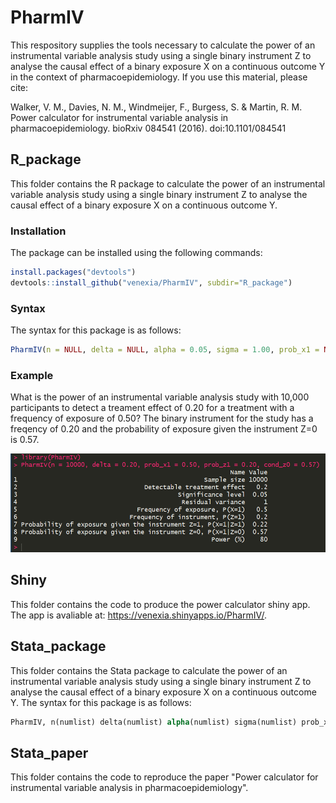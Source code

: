# PharmIV

This respository supplies the tools necessary to calculate the power of an instrumental variable analysis study using a single binary instrument Z to analyse the causal effect of a binary exposure X on a continuous outcome Y in the context of pharmacoepidemiology. If you use this material, please cite:

Walker, V. M., Davies, N. M., Windmeijer, F., Burgess, S. & Martin, R. M. Power calculator for instrumental variable analysis in pharmacoepidemiology. bioRxiv 084541 (2016). doi:10.1101/084541

## R_package

This folder contains the R package to calculate the power of an instrumental variable analysis study using a single binary instrument Z to analyse the causal effect of a binary exposure X on a continuous outcome Y. 

### Installation

The package can be installed using the following commands:

```r
install.packages("devtools")
devtools::install_github("venexia/PharmIV", subdir="R_package")
```

### Syntax

The syntax for this package is as follows:

```r
PharmIV(n = NULL, delta = NULL, alpha = 0.05, sigma = 1.00, prob_x1 = NULL, prob_z1 = NULL, cond_z1 = NULL, cond_z0 = NULL)
```

### Example

What is the power of an instrumental variable analysis study with 10,000 participants to detect a treament effect of 0.20 for a treatment with a frequency of exposure of 0.50? The binary instrument for the study has a freqency of 0.20 and the probability of exposure given the instrument Z=0 is 0.57.

![alt text](Screenshots/R_Example.png)

## Shiny

This folder contains the code to produce the power calculator shiny app. The app is avaliable at: https://venexia.shinyapps.io/PharmIV/. 

## Stata_package

This folder contains the Stata package to calculate the power of an instrumental variable analysis study using a single binary instrument Z to analyse the causal effect of a binary exposure X on a continuous outcome Y. The syntax for this package is as follows:

```stata
PharmIV, n(numlist) delta(numlist) alpha(numlist) sigma(numlist) prob_x1(numlist) prob_z1(numlist) cond_z1(numlist) cond_z0(numlist) 
```

## Stata_paper

This folder contains the code to reproduce the paper "Power calculator for instrumental variable analysis in pharmacoepidemiology".

